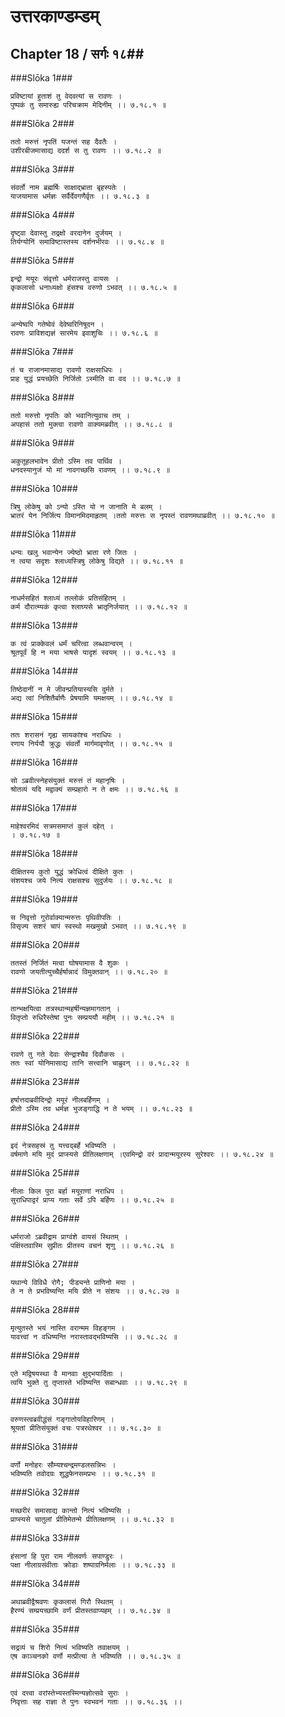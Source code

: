 उत्तरकाण्डम्डम्
===============================


## Chapter 18  / सर्गः १८##


###Slōka 1###


    प्रविष्टायां हुताशं तु वेदवत्यां स रावणः ।
    पुष्पकं तु समारुह्य परिचक्राम मेदिनीम् ।। ७.१८.१ ॥


###Slōka 2###


    ततो मरुत्तं नृपतिं यजन्तं सह दैवतैः ।
    उशीरबीजमासाद्य ददर्श स तु रावणः ।। ७.१८.२ ॥


###Slōka 3###


    संवर्तो नाम ब्रह्मर्षिः साक्षाद्भ्राता बृहस्पतेः ।
    याजयामास धर्मज्ञः सर्वैर्देवगणैर्वृतः ।। ७.१८.३ ॥


###Slōka 4###


    दृष्ट्वा देवास्तु तद्रक्षो वरदानेन दुर्जयम् ।
    तिर्यग्योनिं समाविष्टास्तस्य दर्शनभीरवः ।। ७.१८.४ ॥


###Slōka 5###


    इन्द्रो मयूरः संवृत्तो धर्मराजस्तु वायसः ।
    कृकलासो धनाध्यक्षो हंसश्च वरुणो ऽभवत् ।। ७.१८.५ ॥


###Slōka 6###


    अन्येष्वपि गतेष्वेवं देवेष्वरिनिषूदन ।
    रावणः प्राविशद्यज्ञं सारमेय इवाशुचिः ।। ७.१८.६ ॥


###Slōka 7###


    तं च राजानमासाद्य रावणो राक्षसाधिपः ।
    प्राह युद्धं प्रयच्छेति निर्जितो ऽस्मीति वा वद ।। ७.१८.७ ॥


###Slōka 8###


    ततो मरुत्तो नृपतिः को भवानित्युवाच तम् ।
    अपहासं ततो मुक्त्वा रावणो वाक्यमब्रवीत् ।। ७.१८.८ ॥


###Slōka 9###


    अकुतूहलभावेन प्रीतो ऽस्मि तव पार्थिव ।
    धनदस्यानुजं यो मां नावगच्छसि रावणम् ।। ७.१८.९ ॥


###Slōka 10###


    त्रिषु लोकेषु को ऽन्यो ऽस्ति यो न जानाति मे बलम् ।
    भ्रातरं येन निर्जित्य विमानमिदमाहृतम् ।ततो मरुत्तः स नृपस्तं रावणमथाब्रवीत् ।। ७.१८.१० ॥


###Slōka 11###


    धन्यः खलु भवान्येन ज्येष्ठो भ्राता रणे जितः ।
    न त्वया सदृशः श्लाध्यस्त्रिषु लोकेषु विद्यते ।। ७.१८.११ ॥


###Slōka 12###


    नाधर्मसहितं श्लाध्यं तल्लोकं प्रतिसंहितम् ।
    कर्म दौरात्म्यकं कृत्वा श्लाघ्यसे भ्रातृनिर्जयात् ।। ७.१८.१२ ॥


###Slōka 13###


    क त्वं प्राक्केवलं धर्मं चरित्वा लब्धवान्वरम् ।
    श्रूतपूर्वं हि न मया भाषसे यादृशं स्वयम् ।। ७.१८.१३ ॥


###Slōka 14###


    तिष्ठेदानीं न मे जीवन्प्रतियास्यसि दुर्मते ।
    अद्य त्वां निशितैर्बाणैः प्रेषयामि यमक्षयम् ।। ७.१८.१४ ॥


###Slōka 15###


    ततः शरासनं गृह्य सायकांश्च नराधिपः ।
    रणाय निर्ययौ क्रुद्धः संवर्तो मार्गमावृणोत् ।। ७.१८.१५ ॥


###Slōka 16###


    सो ऽब्रवीत्स्नेहसंयुक्तं मरुत्तं तं महानृषिः ।
    श्रोतव्यं यदि मद्वाक्यं सम्प्रहारो न ते क्षमः ।। ७.१८.१६ ॥


###Slōka 17###


    माहेश्वरमिदं सत्रमसमाप्तं कुलं दहेत् ।
    । ७.१८.१७ ॥


###Slōka 18###


    दीक्षितस्य कुतो युद्धं क्रोधित्वं दीक्षिते कुतः ।
    संशयश्च जये नित्यं राक्षसश्च सुदुर्जयः ।। ७.१८.१८ ॥


###Slōka 19###


    स निवृत्तो गुरोर्वाक्यान्मरुत्तः पृथिवीपतिः ।
    विसृज्य सशरं चापं स्वस्थो मखमुखो ऽभवत् ।। ७.१८.१९ ॥


###Slōka 20###


    ततस्तं निर्जितं मत्वा घोषयामास वै शुकः ।
    रावणो जयतीत्युच्चैर्हर्षान्नादं विमुक्तवान् ।। ७.१८.२० ॥


###Slōka 21###


    तान्भक्षयित्वा तत्रस्थान्महर्षीन्यज्ञमागतान् ।
    वितृप्तो रुधिरैस्तेषां पुनः सम्प्रययौ महीम् ।। ७.१८.२१ ॥


###Slōka 22###


    रावणे तु गते देवाः सेन्द्राश्चैव दिवौकसः ।
    ततः स्वां योनिमासाद्य तानि सत्त्वानि चाब्रुवन् ।। ७.१८.२२ ॥


###Slōka 23###


    हर्षात्तदाब्रवीदिन्द्रो मयूरं नीलबर्हिणम् ।
    प्रीतो ऽस्मि तव धर्मज्ञ भुजङ्गाद्धि न ते भयम् ।। ७.१८.२३ ॥


###Slōka 24###


    इदं नेत्रसहस्रं तु यत्त्वद्बर्हे भविष्यति ।
    वर्षमाणे मयि मुदं प्राप्स्यसे प्रीतिलक्षणाम् ।एवमिन्द्रो वरं प्रादान्मयूरस्य सुरेश्वरः ।। ७.१८.२४ ॥


###Slōka 25###


    नीलाः किल पुरा बर्हा मयूराणां नराधिप ।
    सुराधिपाद्वरं प्राप्य गताः सर्वे ऽपि बर्हिणः ।। ७.१८.२५ ॥


###Slōka 26###


    धर्मराजो ऽब्रवीद्राम प्राग्वंशे वायसं स्थितम् ।
    पक्षिंस्तवास्मि सुप्रीतः प्रीतस्य वचनं शृणु ।। ७.१८.२६ ॥


###Slōka 27###


    यथान्ये विविधै रोगै; पीड्यन्ते प्राणिनो मया ।
    ते न ते प्रभविष्यन्ति मयि प्रीते न संशयः ।। ७.१८.२७ ॥


###Slōka 28###


    मृत्युतस्ते भयं नास्ति वरान्मम विहङ्गम ।
    यावत्त्वां न वधिष्यन्ति नरास्तावद्भविष्यसि ।। ७.१८.२८ ॥


###Slōka 29###


    एते मद्विषयस्था वै मानवाः क्षुद्भयार्दिताः ।
    त्वयि भुक्ते तु तृप्तास्ते भविष्यन्ति सबान्धवाः ।। ७.१८.२९ ॥


###Slōka 30###


    वरुणस्त्वब्रवीद्धंसं गङ्गातोयविहारिणम् ।
    श्रूयतां प्रीतिसंयुक्तं वचः पत्ररथेश्वर ।। ७.१८.३० ॥


###Slōka 31###


    वर्णो मनोहरः सौम्यश्चन्द्रमण्डलसन्निभः ।
    भविष्यति तवोदग्रः शुद्धफेनसमप्रभः ।। ७.१८.३१ ॥


###Slōka 32###


    मच्छरीरं समासाद्य कान्तो नित्यं भविष्यसि ।
    प्राप्स्यसे चातुलां प्रीतिमेतन्मे प्रीतिलक्षणम् ।। ७.१८.३२ ॥


###Slōka 33###


    हंसानां हि पुरा राम नीलवर्णः सपाण्डुरः ।
    पक्षा नीलाग्रसंवीताः क्रोडाः शष्पाग्रनिर्मलाः ।। ७.१८.३३ ॥


###Slōka 34###


    अथाब्रवीद्वैश्रवणः कृकलासं गिरौ स्थितम् ।
    हैरण्यं सम्प्रयच्छामि वर्णं प्रीतस्तवाप्यहम् ।। ७.१८.३४ ॥


###Slōka 35###


    सद्रव्यं च शिरो नित्यं भविष्यति तवाक्षयम् ।
    एष काञ्चनको वर्णो मत्प्रीत्या ते भविष्यति ।। ७.१८.३५ ॥


###Slōka 36###


    एवं दत्त्वा वरांस्तेभ्यस्तस्मिन्यज्ञोत्सवे सुराः ।
    निवृत्ताः सह राज्ञा ते पुनः स्वभवनं गताः ।। ७.१८.३६ ।।



